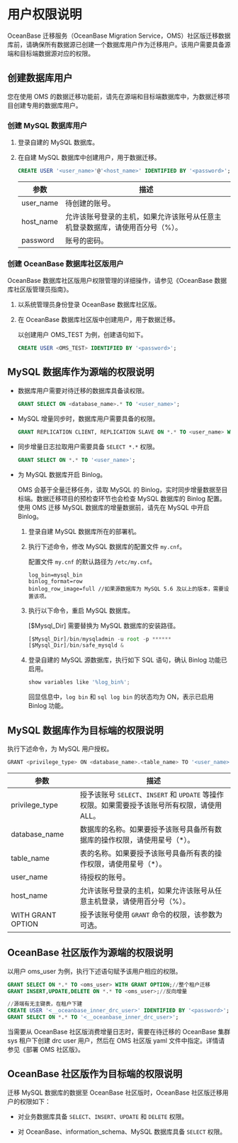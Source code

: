 用户权限说明 
===========================

OceanBase 迁移服务（OceanBase Migration Service，OMS）社区版迁移数据库前，请确保所有数据源已创建一个数据库用户作为迁移用户。该用户需要具备源端和目标端数据源对应的权限。

创建数据库用户 
----------------------------

您在使用 OMS 的数据迁移功能前，请先在源端和目标端数据库中，为数据迁移项目创建专用的数据库用户。

### 创建 MySQL 数据库用户 

1. 登录自建的 MySQL 数据库。

   

2. 在自建 MySQL 数据库中创建用户，用于数据迁移。

   ```sql
   CREATE USER '<user_name>'@'<host_name>' IDENTIFIED BY '<password>';
   ```

   

   |    参数     |                   描述                    |
   |-----------|-----------------------------------------|
   | user_name | 待创建的账号。                                 |
   | host_name      | 允许该账号登录的主机，如果允许该账号从任意主机登录数据库，请使用百分号（%）。 |
   | password  | 账号的密码。                                  |

   




### 创建 OceanBase 数据库社区版用户 

OceanBase 数据库社区版用户权限管理的详细操作，请参见《OceanBase 数据库社区版管理员指南》。

1. 以系统管理员身份登录 OceanBase 数据库社区版。

   

2. 在 OceanBase 数据库社区版中创建用户，用于数据迁移。

   以创建用户 OMS_TEST 为例，创建语句如下。

   ```sql
   CREATE USER <OMS_TEST> IDENTIFIED BY '<password>';
   ```

   




MySQL 数据库作为源端的权限说明 
---------------------------------------

* 数据库用户需要对待迁移的数据库具备读权限。

  ```sql
  GRANT SELECT ON <database_name>.* TO '<user_name>';
  ```

  

* MySQL 增量同步时，数据库用户需要具备的权限。

  ```sql
  GRANT REPLICATION CLIENT, REPLICATION SLAVE ON *.* TO <user_name> WITH GRANT OPTION;
  ```

  

* 同步增量日志拉取用户需要具备 `SELECT *.*` 权限。

  ```sql
  GRANT SELECT ON *.* TO '<user_name>';
  ```

  

* 为 MySQL 数据库开启 Binlog。

  OMS 会基于全量迁移任务，读取 MySQL 的 Binlog，实时同步增量数据至目标端。数据迁移项目的预检查环节也会检查 MySQL 数据库的 Binlog 配置。使用 OMS 迁移 MySQL 数据库的增量数据前，请先在 MySQL 中开启 Binlog。
  1. 登录自建 MySQL 数据库所在的部署机。

     
  
  2. 执行下述命令，修改 MySQL 数据库的配置文件 `my.cnf`。

     配置文件 `my.cnf` 的默认路径为 `/etc/my.cnf`。

     ```unknow
     log_bin=mysql_bin
     binlog_format=row
     binlog_row_image=full //如果源数据库为 MySQL 5.6 及以上的版本，需要设置该项。
     ```

     
  
  3. 执行以下命令，重启 MySQL 数据库。

     \[$Mysql_Dir\] 需要替换为 MySQL 数据库的安装路径。

     ```javascript
     [$Mysql_Dir]/bin/mysqladmin -u root -p ******
     [$Mysql_Dir]/bin/safe_mysqld &
     ```

     
  
  4. 登录自建的 MySQL 源数据库，执行如下 SQL 语句，确认 Binlog 功能已启用。

     ```javascript
     show variables like '%log_bin%';
     ```

     

     回显信息中，`log bin` 和 `sql log bin` 的状态均为 ON，表示已启用 Binlog 功能。
     
  

  




MySQL 数据库作为目标端的权限说明 
----------------------------------------

执行下述命令，为 MySQL 用户授权。

```javascript
GRANT <privilege_type> ON <database_name>.<table_name> TO '<user_name>'@'<host_name>' [WITH GRANT OPTION];
```



|        参数         |                               描述                                |
|-------------------|-----------------------------------------------------------------|
| privilege_type    | 授予该账号 `SELECT`、`INSERT` 和 `UPDATE` 等操作权限。如果需要授予该账号所有权限，请使用 ALL。 |
| database_name     | 数据库的名称。如果要授予该账号具备所有数据库的操作权限，请使用星号（\*）。                          |
| table_name        | 表的名称。如果要授予该账号具备所有表的操作权限，请使用星号（\*）。                              |
| user_name         | 待授权的账号。                                                         |
| host_name         | 允许该账号登录的主机，如果允许该账号从任意主机登录，请使用百分号（%）。                            |
| WITH GRANT OPTION | 授予该账号使用 `GRANT` 命令的权限，该参数为可选。                                   |



OceanBase 社区版作为源端的权限说明 
-------------------------------------------------------

以用户 oms_user 为例，执行下述语句赋予该用户相应的权限。

```sql
GRANT SELECT ON *.* TO <oms_user> WITH GRANT OPTION;//整个租户迁移
GRANT INSERT,UPDATE,DELETE ON *.* TO <oms_user>;//反向增量

//源端有无主键表，在租户下建
CREATE USER '<__oceanbase_inner_drc_user>' IDENTIFIED BY '<password>';
GRANT SELECT ON *.* TO '<__oceanbase_inner_drc_user>';
```
当需要从 OceanBase 社区版消费增量日志时，需要在待迁移的 OceanBase 集群 sys 租户下创建 drc user 用户，然后在 OMS 社区版 yaml 文件中指定。详情请参见《部署 OMS 社区版》。


OceanBase 社区版作为目标端的权限说明 
--------------------------------------------------------

迁移 MySQL 数据库的数据至 OceanBase 社区版时，OceanBase 社区版迁移用户的权限如下：

* 对业务数据库具备 `SELECT`、`INSERT`、`UPDATE` 和 `DELETE` 权限。

  

* 对 OceanBase、information_schema、MySQL 数据库具备 `SELECT` 权限。

  



